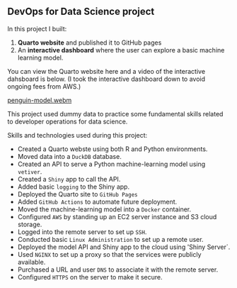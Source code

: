 ## DevOps for Data Science project

In this project I built:
1. **Quarto website** and published it to GitHub pages
2. An **interactive dashboard** where the user can explore a basic machine learning model.

You can view the Quarto website here and a video of the interactive dahsboard is below. (I took the interactive dashboard down to avoid ongoing fees from AWS.)

[penguin-model.webm](https://github.com/jhicks2306/do4ds-labs/assets/45722942/a973d73a-b1d3-4808-a056-32f215b3a79d)

This project used dummy data to practice some fundamental skills related to developer operations for data science.

Skills and technologies used during this project:
- Created a Quarto webste using both R and Python environments.
- Moved data into a `DuckDB` database.
- Created an API to serve a Python machine-learning model using `vetiver`.
- Created a `Shiny` app to call the API.
- Added basic `logging` to the Shiny app.
- Deployed the Quarto site to `GitHub Pages`
- Added `GitHub Actions` to automate future deployment.
- Moved the machine-learning model into a `Docker` container.
- Configured `AWS` by standing up an EC2 server instance and S3 cloud storage.
- Logged into the remote server to set up `SSH`.
- Conducted basic `Linux Administration` to set up a remote user.
- Deployed the model API and Shiny app to the cloud using 'Shiny Server`.
- Used `NGINX` to set up a proxy so that the services were publicly available.
- Purchased a URL and user `DNS` to associate it with the remote server.
- Configured `HTTPS` on the server to make it secure.



